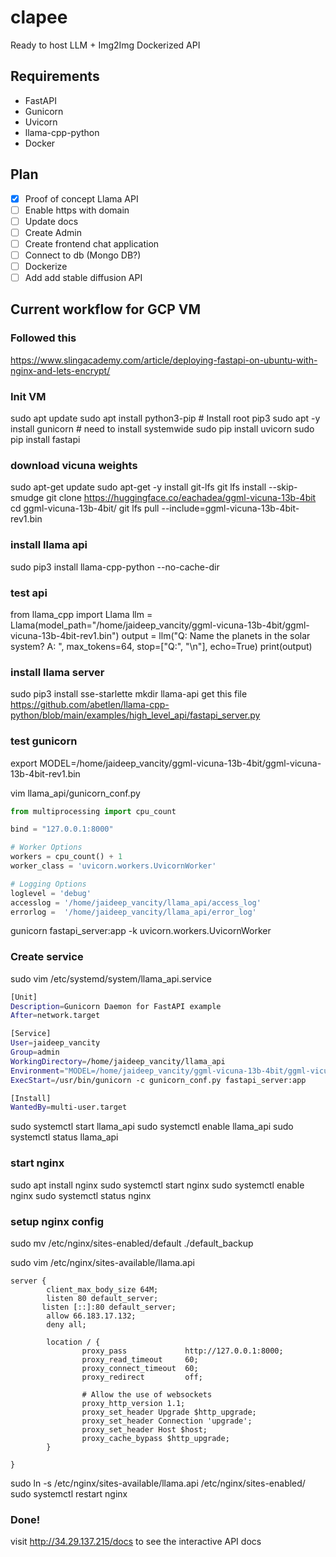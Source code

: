 # clapee

Ready to host LLM + Img2Img Dockerized API

## Requirements

- FastAPI
- Gunicorn
- Uvicorn
- llama-cpp-python
- Docker

## Plan

- [x] Proof of concept Llama API
- [ ] Enable https with domain
- [ ] Update docs
- [ ] Create Admin
- [ ] Create frontend chat application
- [ ] Connect to db (Mongo DB?)
- [ ] Dockerize
- [ ] Add add stable diffusion API

## Current workflow for GCP VM

### Followed this

https://www.slingacademy.com/article/deploying-fastapi-on-ubuntu-with-nginx-and-lets-encrypt/

### Init VM

sudo apt update
sudo apt install python3-pip # Install root pip3
sudo apt -y install gunicorn # need to install systemwide
sudo pip install uvicorn
sudo pip install fastapi

### download vicuna weights

sudo apt-get update
sudo apt-get -y install git-lfs
git lfs install --skip-smudge
git clone https://huggingface.co/eachadea/ggml-vicuna-13b-4bit
cd ggml-vicuna-13b-4bit/
git lfs pull --include=ggml-vicuna-13b-4bit-rev1.bin

### install llama api

sudo pip3 install llama-cpp-python --no-cache-dir

### test api

from llama_cpp import Llama
llm = Llama(model_path="/home/jaideep_vancity/ggml-vicuna-13b-4bit/ggml-vicuna-13b-4bit-rev1.bin")
output = llm("Q: Name the planets in the solar system? A: ", max_tokens=64, stop=["Q:", "\n"], echo=True)
print(output)

### install llama server

sudo pip3 install sse-starlette
mkdir llama-api
get this file https://github.com/abetlen/llama-cpp-python/blob/main/examples/high_level_api/fastapi_server.py

### test gunicorn

export MODEL=/home/jaideep_vancity/ggml-vicuna-13b-4bit/ggml-vicuna-13b-4bit-rev1.bin

vim llama_api/gunicorn_conf.py

```python
from multiprocessing import cpu_count

bind = "127.0.0.1:8000"

# Worker Options
workers = cpu_count() + 1
worker_class = 'uvicorn.workers.UvicornWorker'

# Logging Options
loglevel = 'debug'
accesslog = '/home/jaideep_vancity/llama_api/access_log'
errorlog =  '/home/jaideep_vancity/llama_api/error_log'
```

gunicorn fastapi_server:app -k uvicorn.workers.UvicornWorker

### Create service

sudo vim /etc/systemd/system/llama_api.service

```bash
[Unit]
Description=Gunicorn Daemon for FastAPI example
After=network.target

[Service]
User=jaideep_vancity
Group=admin
WorkingDirectory=/home/jaideep_vancity/llama_api
Environment="MODEL=/home/jaideep_vancity/ggml-vicuna-13b-4bit/ggml-vicuna-13b-4bit-rev1.bin"
ExecStart=/usr/bin/gunicorn -c gunicorn_conf.py fastapi_server:app

[Install]
WantedBy=multi-user.target
```

sudo systemctl start llama_api
sudo systemctl enable llama_api
sudo systemctl status llama_api

### start nginx

sudo apt install nginx
sudo systemctl start nginx
sudo systemctl enable nginx
sudo systemctl status nginx

### setup nginx config

sudo mv /etc/nginx/sites-enabled/default ./default_backup

sudo vim /etc/nginx/sites-available/llama.api

```nginx
server {
        client_max_body_size 64M;
        listen 80 default_server;
	   listen [::]:80 default_server;
        allow 66.183.17.132;
        deny all;

        location / {
                proxy_pass             http://127.0.0.1:8000;
                proxy_read_timeout     60;
                proxy_connect_timeout  60;
                proxy_redirect         off;

                # Allow the use of websockets
                proxy_http_version 1.1;
                proxy_set_header Upgrade $http_upgrade;
                proxy_set_header Connection 'upgrade';
                proxy_set_header Host $host;
                proxy_cache_bypass $http_upgrade;
        }

}
```

sudo ln -s /etc/nginx/sites-available/llama.api /etc/nginx/sites-enabled/
sudo systemctl restart nginx

### Done!

visit http://34.29.137.215/docs to see the interactive API docs
